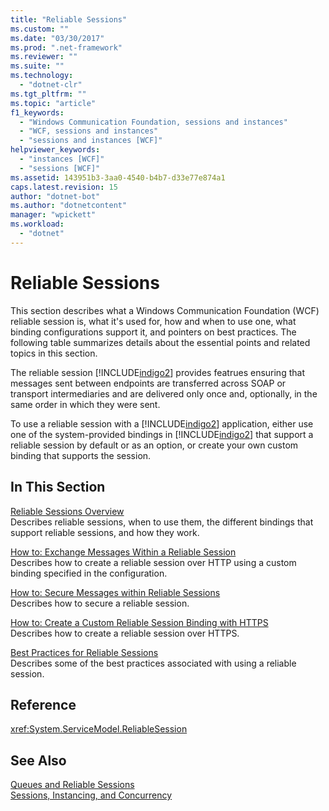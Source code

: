 ```yaml
---
title: "Reliable Sessions"
ms.custom: ""
ms.date: "03/30/2017"
ms.prod: ".net-framework"
ms.reviewer: ""
ms.suite: ""
ms.technology: 
  - "dotnet-clr"
ms.tgt_pltfrm: ""
ms.topic: "article"
f1_keywords: 
  - "Windows Communication Foundation, sessions and instances"
  - "WCF, sessions and instances"
  - "sessions and instances [WCF]"
helpviewer_keywords: 
  - "instances [WCF]"
  - "sessions [WCF]"
ms.assetid: 143951b3-3aa0-4540-b4b7-d33e77e874a1
caps.latest.revision: 15
author: "dotnet-bot"
ms.author: "dotnetcontent"
manager: "wpickett"
ms.workload: 
  - "dotnet"
---
```


# Reliable Sessions

This section describes what a Windows Communication Foundation (WCF) reliable session is, what it's used for, how and when to use one, what binding configurations support it, and pointers on best practices. The following table summarizes details about the essential points and related topics in this section.

The reliable session [!INCLUDE[indigo2](../../../../includes/indigo2-md.md)] provides featrues ensuring that messages sent between endpoints are transferred across SOAP or transport intermediaries and are delivered only once and, optionally, in the same order in which they were sent.

To use a reliable session with a [!INCLUDE[indigo2](../../../../includes/indigo2-md.md)] application, either use one of the system-provided bindings in [!INCLUDE[indigo2](../../../../includes/indigo2-md.md)] that support a reliable session by default or as an option, or create your own custom binding that supports the session.

## In This Section

[Reliable Sessions Overview](../../../../docs/framework/wcf/feature-details/reliable-sessions-overview.md)   
Describes reliable sessions, when to use them, the different bindings that support reliable sessions, and how they work.

[How to: Exchange Messages Within a Reliable Session](../../../../docs/framework/wcf/feature-details/how-to-exchange-messages-within-a-reliable-session.md)   
Describes how to create a reliable session over HTTP using a custom binding specified in the configuration.

[How to: Secure Messages within Reliable Sessions](../../../../docs/framework/wcf/feature-details/how-to-secure-messages-within-reliable-sessions.md)   
Describes how to secure a reliable session.

[How to: Create a Custom Reliable Session Binding with HTTPS](../../../../docs/framework/wcf/feature-details/how-to-create-a-custom-reliable-session-binding-with-https.md)   
Describes how to create a reliable session over HTTPS.

[Best Practices for Reliable Sessions](../../../../docs/framework/wcf/feature-details/best-practices-for-reliable-sessions.md)   
Describes some of the best practices associated with using a reliable session.

## Reference

<xref:System.ServiceModel.ReliableSession>

## See Also

[Queues and Reliable Sessions](../../../../docs/framework/wcf/feature-details/queues-and-reliable-sessions.md)   
[Sessions, Instancing, and Concurrency](../../../../docs/framework/wcf/feature-details/sessions-instancing-and-concurrency.md)
